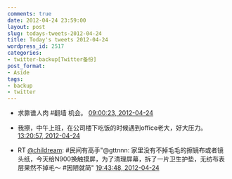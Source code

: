 ```yaml
---
comments: true
date: 2012-04-24 23:59:00
layout: post
slug: todays-tweets-2012-04-24
title: Today's tweets 2012-04-24
wordpress_id: 2517
categories:
- twitter-backup[Twitter备份]
post_format:
- Aside
tags:
- backup
- twitter
---
```





  * 求靠谱人肉 #翻墙 机会。 [09:00:23, 2012-04-24](http://twitter.com/gfrog/statuses/194591582282985473)





  * 我擦，中午上班，在公司楼下吃饭的时候遇到office老大，好大压力。 [13:20:57, 2012-04-24](http://twitter.com/gfrog/statuses/194657158502162432)





  * RT [@childream](http://twitter.com/childream): #民间有高手"@gttnnn: 家里没有不掉毛毛的擦镜布或者镜头纸，今天给N900换触摸屏，为了清理屏幕，拆了一片卫生护垫，无纺布表层果然不掉毛～ #因陋就简" [19:43:48, 2012-04-24](http://twitter.com/gfrog/statuses/194753506413002755)




